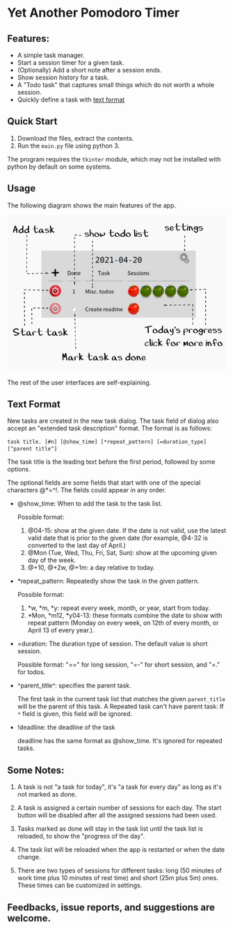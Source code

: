# Yet Another Pomodoro Timer

## Features:

* A simple task manager.
* Start a session timer for a given task.
* (Optionally) Add a short note after a session ends.
* Show session history for a task.
* A "Todo task" that captures small things which do not worth a whole session.
* Quickly define a task with [text format](#text-format)

## Quick Start

1. Download the files, extract the contents.
2. Run the `main.py` file using python 3.

The program requires the `tkinter` module, which may not be installed with python by default on some systems.

## Usage

The following diagram shows the main features of the app.

![main feature](doc.png)

The rest of the user interfaces are self-explaining.

## Text Format<a name="text-format"></a>

New tasks are created in the new task dialog. The task field of dialog also accept an "extended task description" format. The format is as follows:
    
    task title. [#n] [@show_time] [*repeat_pattern] [=duration_type] [^parent title^]
    
The task title is the leading text before the first period, followed by some options.
    
The optional fields are some fields that start with one of the special characters @*=^!. The fields could
appear in any order.

- @show_time: When to add the task to the task list.

  Possible format: 
  1. @04-15: show at the given date. If the date is not valid, use the latest valid date that is prior
  to the given date (for example, @4-32 is converted to the last day of April.)
  2. @Mon (Tue, Wed, Thu, Fri, Sat, Sun): show at the upcoming given day of the week.
  3. @+10, @+2w, @+1m: a day relative to today.

- *repeat_pattern: Repeatedly show the task in the given pattern.

  Possible format:
  1. *w, *m, *y: repeat every week, month, or year, start from today.
  2. *Mon, *m12, *y04-13: these formats combine the date to show with repeat pattern (Monday on every week,
  on 12th of every month, or April 13 of every year.).

- =duration: The duration type of session. The default value is short session.

  Possible format:
  "==" for long session, "=-" for short session, and "=." for todos.

- ^parent_title^: specifies the parent task. 

  The first task in the current task list that matches the given `parent_title`
  will be the parent of this task. A Repeated task can't have parent task: If
  `*` field is given, this field will be ignored.

- !deadline: the deadline of the task

  deadline has the same format as @show_time. It's ignored for repeated tasks.

## Some Notes:

1. A task is not "a task for today", it's "a task for every day" as long as it's not marked as done. 

2. A task is assigned a certain number of sessions for each day. The start button will be disabled after all the assigned sessions had been used.

3. Tasks marked as done will stay in the task list until the task list is reloaded, to show the "progress of the day".

4. The task list will be reloaded when the app is restarted or when the date change.

5. There are two types of sessions for different tasks: long (50 minutes of work time plus 10 minutes of rest time) and short (25m plus 5m) ones. These times can be customized in settings.

## Feedbacks, issue reports, and suggestions are welcome.
